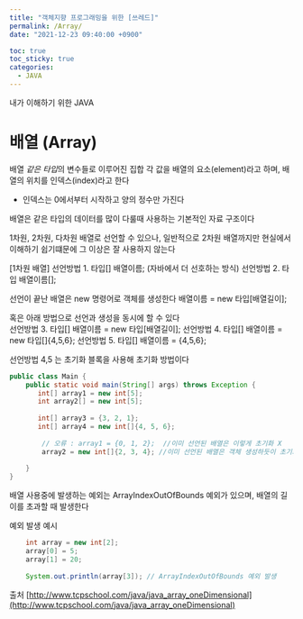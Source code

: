 ```yaml
---
title: "객체지향 프로그래밍을 위한 [쓰레드]"
permalink: /Array/
date: "2021-12-23 09:40:00 +0900"

toc: true
toc_sticky: true
categories:
  - JAVA
---
```

내가 이해하기 위한 JAVA
# 배열 (Array)

배열 *같은 타입*의 변수들로 이루어진 집합
각 값을 배열의 요소(element)라고 하며, 배열의 위치를 인덱스(index)라고 한다
 - 인덱스는 0에서부터 시작하고 양의 정수만 가진다
 
 배열은 같은 타입의 데이터를 많이 다룰때 사용하는 기본적인 자료 구조이다
 
1차원, 2차원, 다차원 배열로 선언할 수 있으나, 일반적으로 2차원 배열까지만 현실에서 이해하기 쉽기떄문에 그 이상은 잘 사용하지 않는다

[1차원 배열]
    선언방법 1. 타입[] 배열이름; (자바에서 더 선호하는 방식)
    선언방법 2. 타입 배열이름[];
    
선언이 끝난 배열은 new 명령어로 객체를 생성한다
    배열이름 = new 타입[배열길이];
    
혹은 아래 방법으로 선언과 생성을 동시에 할 수 있다    
    선언방법 3. 타입[] 배열이름 = new 타입[배열길이];
    선언방법 4. 타입[] 배열이름 = new 타입[]{4,5,6};
    선언방법 5. 타입[] 배열이름 = {4,5,6};
 
선언방법 4,5 는 초기화 블록을 사용해 초기화 방법이다


```java
public class Main {
    public static void main(String[] args) throws Exception {
       int[] array1 = new int[5];
       int array2[] = new int[5];
       
       int[] array3 = {3, 2, 1};
       int[] array4 = new int[]{4, 5, 6};
       
        // 오류 : array1 = {0, 1, 2};  //이미 선언된 배열은 이렇게 초기화 X
        array2 = new int[]{2, 3, 4}; //이미 선언된 배열은 객체 생성하듯이 초기화 O
        
    }
}
```
배열 사용중에 발생하는 예외는 ArrayIndexOutOfBounds 예외가 있으며, 배열의 길이를 초과할 때 발생한다

예외 발생 예시
```java
    int array = new int[2];
    array[0] = 5;
    array[1] = 20;
    
    System.out.println(array[3]); // ArrayIndexOutOfBounds 예외 발생
```
 

출처
[http://www.tcpschool.com/java/java_array_oneDimensional](http://www.tcpschool.com/java/java_array_oneDimensional)
